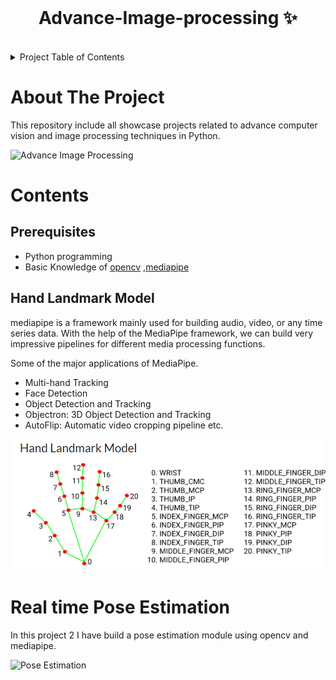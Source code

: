 
<!-- PROJECT LOGO -->
<br />
<p align="center">
  <h1 align="center">Advance-Image-processing ✨</h1>

<br />
  
<!-- TABLE OF CONTENTS -->
<details>
  <summary>Project Table of Contents</summary>
  <ol>
    <li>
      <a href="#about-the-project">About The Project</a>
    </li>
    <li>
      <a href="#getting-started">Contents</a>
      <ul>
        <li><a href="##prerequisites">Prerequisites</a></li>
        <li><a href="##handtracking">Hand Tracking</a></li>
        <li><a href="##poseestimation">Real time Pose Estimation </a></li>
      </ul>
</li>
</ol>
</details>
<!-- ABOUT THE PROJECT-->

# About The Project

This repository include all showcase projects related to advance computer vision and image processing techniques in Python.

![Advance Image Processing](./hand-tracking/demo.gif)

 
# Contents

 ## Prerequisites
* Python programming
* Basic Knowledge of 
<a href="https://pypi.org/project/opencv-python/">opencv</a>
,<a href="https://google.github.io/mediapipe/getting_started/python.html">mediapipe</a>

## Hand Landmark Model
<p> mediapipe is a framework mainly used for building audio, video, or any time series data. With the help of the MediaPipe framework, we can build very impressive pipelines for different media processing functions.

Some of the major applications of MediaPipe.

* Multi-hand Tracking
* Face Detection
* Object Detection and Tracking
* Objectron: 3D Object Detection and Tracking
* AutoFlip: Automatic video cropping pipeline etc.

![Handlandmarks](./hand-tracking/hlm.png)

# Real time Pose Estimation
In this project 2 I have build a pose estimation module using opencv and 
mediapipe.

![Pose Estimation](./Pose_estimation/pose.gif)

</p>

